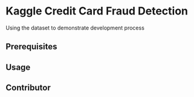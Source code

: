 # Kaggle Credit Card Fraud Detection

<!--- These are examples. See https://shields.io for others or to customize this set of shields. You might want to include dependencies, project status and licence info here --->

Using the dataset to demonstrate development process

## Prerequisites

<!--- These are just example requirements --->

## Usage

<!--- These are just example requirements --->

## Contributor

<!--- These are just example requirements --->


